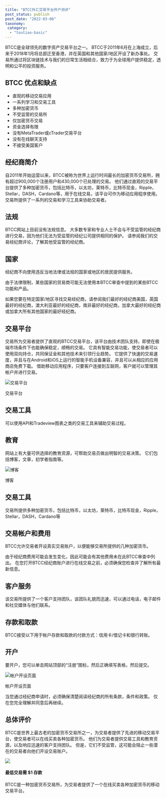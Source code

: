 ```yaml
---
title: "BTCC外汇交易平台开户测评"
post_status: publish
post_date: "2022-03-08"
taxonomy:
 category: 
  - "toutiao-basic"
---
```


BTCC是全球领先的数字资产交易平台之一。 BTCC于2011年6月在上海成立，后来于2018年1月将总部迁至香港，并在英国和其他国家/地区开设了新办事处。 交易所通过将区块链技术与我们的日常生活相结合，致力于为全球用户提供稳定，透明和公平的投资服务。

## BTCC 优点和缺点
- 直观的移动交易应用
- 一系列学习和交易工具
- 多种加密货币
- 不受监管的交易所
- 仅加密货币交易
- 资金选择有限
- 没有MetaTrader或cTrader交易平台
- 没有在线聊天支持
- 不接受美国客户


## 经纪商简介

自2011年开始运营以来，BTCC被称为世界上运行时间最长的加密货币交易所，拥有超过900,000个注册用户和430,000个已处理的交易。 他们通过直观的交易平台提供了多种加密货币，包括比特币，以太坊，莱特币，比特币现金，Ripple，Stellar，DASH，Cardano等，用于在线交易，该平台可作为移动应用程序使用。 交易所提供了一系列的交易和学习工具来协助交易者。

## 法规

BTCC网站上目前没有法规信息。 大多数专家和专业人士不会与不受监管的经纪商进行交易，因为他们无法为受监管的经纪公司提供相同的保护。 请参阅我们的交易经纪商评论，了解其他受监管的经纪商。

## 国家

经纪商不向使用违反当地法律或法规的国家或地区的居民提供服务。

由于法律限制，某些国家的贸易商可能无法使用本BTCC审查中提到的某些BTCC功能和产品。

如果您要在特定国家/地区寻找交易经纪商，请参阅我们最好的经纪商美国，英国最好的经纪商，澳大利亚最好的经纪商，南非最好的经纪商，加拿大最好的经纪商或加拿大所有其他国家的最好经纪商。

## 交易平台

交易所为交易者提供了直观的BTCC交易平台，该平台由技术团队支持，即使在极端市场条件下也能确保稳定，顺畅的交易。 它具有智能交易功能，使交易者可以使用双向持仓，共同保证金和其他技术来引领行业趋势。 它提供了快速的交易速度，并且与在Android和iOS上运行的智能手机设备兼容，并且可以从相应的应用商店免费下载。 借助移动应用程序，只要客户连接到互联网，客户就可以管理其帐户并进行交易。

![交易平台](https://cdn.fendou.la/funstoutiao/2020/11/BTCC-Review-Trading-Platform-1024x899.jpg "交易平台")

交易平台

## 交易工具

可以使用API​​和Tradeview图表之类的交易工具来辅助交易过程。

## 教育

网站上有大量可供选择的教育资源，可帮助交易员做出明智的交易决策。 它们包括博客，文章，初学者指南等。

![博客](https://cdn.fendou.la/funstoutiao/2020/11/BTCC-Review-Blogs.jpg "博客")

博客

## 交易工具

交易所提供多种加密货币，包括比特币，以太坊，莱特币，比特币现金，Ripple，Stellar，DASH，Cardano等

## 交易帐户和费用

BTCC允许交易者开设真实交易账户，以便能够交易所提供的几种加密货币。

由于经纪商费用可能会发生变化，因此可能会有其他费用未在此BTCC审查中列出。 在您打开BTCC经纪商账户进行在线交易之前，必须确保您检查并了解所有最新信息。

## 客户服务

该交易所提供了一个客户支持团队，该团队礼貌而迅速，可以通过电话，电子邮件和社交媒体与他们联系。

## 存款和取款

BTCC接受以下用于帐户存款和取款的付款方式：信用卡/借记卡和银行转账。

## 开户

要开户，您可以单击网站顶部的“注册”图标，然后正确填写表格，然后提交。

![帐户开设页面](https://cdn.fendou.la/funstoutiao/2020/11/BTCC-Review-Account-Opening-Page-666x1024.jpg "帐户开设页面")

帐户开设页面

当您通过经纪商申请时，必须确保清楚阅读经纪商的所有条款，条件和政策。 仅在您完全理解并同意后再继续。

## 总体评价

BTCC是世界上最古老的加密货币交易所之一，为交易者提供了先进的移动交易平台，使交易者可以在线买卖各种加密货币。 他们为交易者提供交易工具和教育资源，以及响应迅速的客户支持团队。 但是，它们不受监管，这可能会阻止一些潜在的交易者向他们开设交易账户。

![](https://cdn.fendou.la/funstoutiao/2020/11/BTCC-Logo.png)

#### 最低交易需 **$1** 存款

BTCC是一种加密货币交易所，为交易者提供了一个在线买卖各种加密货币的移动交易平台。

